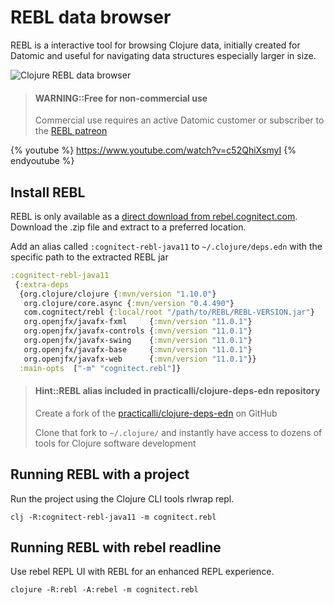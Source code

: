 # REBL data browser
REBL is a interactive tool for browsing Clojure data, initially created for Datomic and useful for navigating data structures especially larger in size.

![Clojure REBL data browser](https://raw.githubusercontent.com/cognitect-labs/REBL-distro/master/screenshot.png)

> #### WARNING::Free for non-commercial use
> Commercial use requires an active Datomic customer or subscriber to the [REBL patreon](https://www.patreon.com/cognitect)

{% youtube %}
https://www.youtube.com/watch?v=c52QhiXsmyI
{% endyoutube %}


## Install REBL
REBL is only available as a [direct download from rebel.cognitect.com](http://rebl.cognitect.com/download.html).  Download the .zip file and extract to a preferred location.

Add an alias called `:cognitect-rebl-java11` to `~/.clojure/deps.edn` with the specific path to the extracted REBL jar
```clojure
:cognitect-rebl-java11
 {:extra-deps
  {org.clojure/clojure {:mvn/version "1.10.0"}
   org.clojure/core.async {:mvn/version "0.4.490"}
   com.cognitect/rebl {:local/root "/path/to/REBL/REBL-VERSION.jar"}
   org.openjfx/javafx-fxml     {:mvn/version "11.0.1"}
   org.openjfx/javafx-controls {:mvn/version "11.0.1"}
   org.openjfx/javafx-swing    {:mvn/version "11.0.1"}
   org.openjfx/javafx-base     {:mvn/version "11.0.1"}
   org.openjfx/javafx-web      {:mvn/version "11.0.1"}}
  :main-opts  ["-m" "cognitect.rebl"]}
```

> #### Hint::REBL alias included in practicalli/clojure-deps-edn repository
> Create a fork of the [practicalli/clojure-deps-edn](https://github.com/practicalli/clojure-deps-edn) on GitHub
>
> Clone that fork to `~/.clojure/` and instantly have access to dozens of tools for Clojure software development


## Running REBL with a project
Run the project using the Clojure CLI tools rlwrap repl.

```shell
clj -R:cognitect-rebl-java11 -m cognitect.rebl
```


## Running REBL with rebel readline
Use rebel REPL UI with REBL for an enhanced REPL experience.

```shell
clojure -R:rebl -A:rebel -m cognitect.rebl
```



<!-- REBL is the main namespace.  Once the REPL starts, `require` the main namespace of the project and change to that namespace with `in-ns` -->
